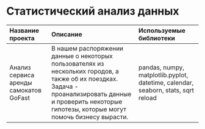 # Статистический анализ данных

| Название проекта              | Описание           | Используемые библиотеки                     |
| :-------------------- | :---------------------- |:---------------------------|
| Анализ сервиса аренды самокатов GoFast  | В нашем распоряжении данные о некоторых пользователях из нескольких городов, а также об их поездках. Задача - проанализировать данные и проверить некоторые гипотезы, которые могут помочь бизнесу вырасти. | pandas, numpy, matplotlib.pyplot, datetime, calendar, seaborn, stats, sqrt reload |

